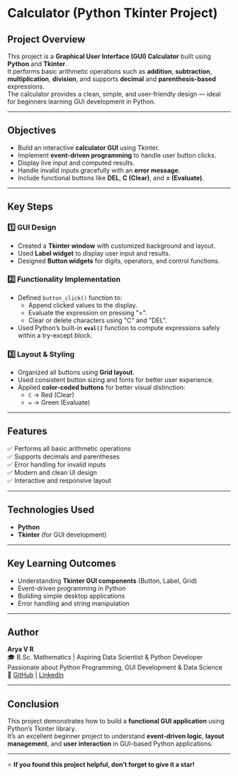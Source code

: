 # Calculator (Python Tkinter Project)

## Project Overview
This project is a **Graphical User Interface (GUI) Calculator** built using **Python** and **Tkinter**.  
It performs basic arithmetic operations such as **addition**, **subtraction**, **multiplication**, **division**, and supports **decimal** and **parenthesis-based** expressions.  
The calculator provides a clean, simple, and user-friendly design — ideal for beginners learning GUI development in Python.

---

## Objectives
- Build an interactive **calculator GUI** using Tkinter.  
- Implement **event-driven programming** to handle user button clicks.  
- Display live input and computed results.  
- Handle invalid inputs gracefully with an **error message**.  
- Include functional buttons like **DEL**, **C (Clear)**, and **= (Evaluate)**.

---

## Key Steps

### 1️⃣ GUI Design
- Created a **Tkinter window** with customized background and layout.  
- Used **Label widget** to display user input and results.  
- Designed **Button widgets** for digits, operators, and control functions.  

### 2️⃣ Functionality Implementation
- Defined `button_click()` function to:
  - Append clicked values to the display.
  - Evaluate the expression on pressing "=".
  - Clear or delete characters using "C" and "DEL".
- Used Python’s built-in **`eval()`** function to compute expressions safely within a try-except block.

### 3️⃣ Layout & Styling
- Organized all buttons using **Grid layout**.  
- Used consistent button sizing and fonts for better user experience.  
- Applied **color-coded buttons** for better visual distinction:  
  - `C` → Red (Clear)  
  - `=` → Green (Evaluate)  

---

## Features
✅ Performs all basic arithmetic operations  
✅ Supports decimals and parentheses  
✅ Error handling for invalid inputs  
✅ Modern and clean UI design  
✅ Interactive and responsive layout  

---

## Technologies Used
- **Python**
- **Tkinter** (for GUI development)

---



## Key Learning Outcomes
- Understanding **Tkinter GUI components** (Button, Label, Grid)  
- Event-driven programming in Python  
- Building simple desktop applications  
- Error handling and string manipulation  

---

## Author
**Arya V R**  
🎓 B.Sc. Mathematics | Aspiring Data Scientist & Python Developer  
   Passionate about Python Programming, GUI Development & Data Science  
🔗 [GitHub](https://github.com/arya-vr101) | [LinkedIn](https://www.linkedin.com/in/arya-vr)

---

## Conclusion
This project demonstrates how to build a **functional GUI application** using Python’s Tkinter library.  
It’s an excellent beginner project to understand **event-driven logic**, **layout management**, and **user interaction** in GUI-based Python applications.

---

⭐ **If you found this project helpful, don’t forget to give it a star!**
